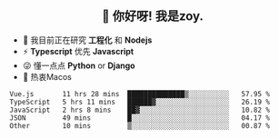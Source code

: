 <h2 align="center">👋 你好呀! 我是zoy.</h2>

- 🌱 我目前正在研究 **工程化** 和 **Nodejs**
- ⚡ **Typescript** 优先 **Javascript**
- 😜 懂一点点 **Python** or **Django**
- 🚀 热衷Macos





<!--
**l-zoy/l-zoy** is a ✨ _special_ ✨ repository because its `README.md` (this file) appears on your GitHub profile.

Here are some ideas to get you started:

- 🔭 I’m currently working on ...
- 🌱 I’m currently learning ...
- 👯 I’m looking to collaborate on ...
- 🤔 I’m looking for help with ...
- 💬 Ask me about ...
- 📫 How to reach me: ...
- 😄 Pronouns: ...
- ⚡ Fun fact: ...
-->

<!--START_SECTION:waka-->
```text
Vue.js       11 hrs 28 mins  ██████████████▒░░░░░░░░░░   57.95 % 
TypeScript   5 hrs 11 mins   ██████▓░░░░░░░░░░░░░░░░░░   26.19 % 
JavaScript   2 hrs 8 mins    ██▓░░░░░░░░░░░░░░░░░░░░░░   10.82 % 
JSON         49 mins         █░░░░░░░░░░░░░░░░░░░░░░░░   04.17 % 
Other        10 mins         ▒░░░░░░░░░░░░░░░░░░░░░░░░   00.87 % 
```
<!--END_SECTION:waka-->
